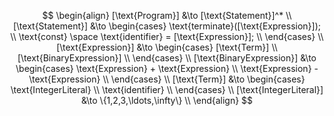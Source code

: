 $$
\begin{align}
    [\text{Program}] &\to [\text{Statement}]^* \\
    [\text{Statement}] &\to
    \begin{cases}
        \text{terminate}([\text{Expression}]); \\
        \text{const} \space \text{identifier} = [\text{Expression}]; \\
    \end{cases} \\
    [\text{Expression}] &\to
    \begin{cases}
        [\text{Term}] \\
        [\text{BinaryExpression}] \\
    \end{cases} \\
    [\text{BinaryExpression}] &\to
    \begin{cases}
        \text{Expression} + \text{Expression} \\
        \text{Expression} - \text{Expression} \\
    \end{cases} \\
    [\text{Term}] &\to
    \begin{cases}
        \text{IntegerLiteral} \\
        \text{identifier} \\
    \end{cases} \\
    [\text{IntegerLiteral}] &\to \{1,2,3,\ldots,\infty\} \\
\end{align}
$$
